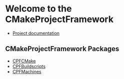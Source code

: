 # Welcome to the CMakeProjectFramework

- [Project documentation](https://knitschi.github.io/CMakeProjectFramework/doxygen/index.html)

## CMakeProjectFramework Packages ##

- [CPFCMake](https://github.com/Knitschi/CPFCMake)
- [CPFBuildscripts](https://github.com/Knitschi/CPFBuildscripts)
- [CPFMachines](https://github.com/Knitschi/CPFMachines)
